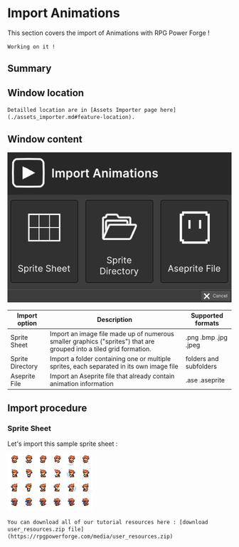 # Import Animations

This section covers the import of Animations with RPG Power Forge !

```admonish warning title="🛠️"
Working on it !
```

## Summary

## Window location

```admonish example title="Window location"
Detailled location are in [Assets Importer page here](./assets_importer.md#feature-location).
```

## Window content
![import_animation_window.png](../../../../../../media/user_manual/assets_management/import_animation/import_animation_window.png)

Import option|Description|Supported formats
--------|--------|--------
Sprite Sheet|Import an image file made up of numerous smaller graphics ("sprites") that are grouped into a tiled grid formation.|.png .bmp .jpg .jpeg
Sprite Directory|Import a folder containing one or multiple sprites, each separated in its own image file|folders and subfolders
Aseprite File| Import an Aseprite file that already contain animation information|.ase .aseprite

## Import procedure

### Sprite Sheet

Let's import this sample sprite sheet :

![import_animation_spritesheet.png](../../../../../../media/user_resources/import_animation_spritesheet.png)

```admonish tip title="User manual resources :import_animation_spritesheet.png"
You can download all of our tutorial resources here : [download user_resources.zip file](https://rpgpowerforge.com/media/user_resources.zip)
```